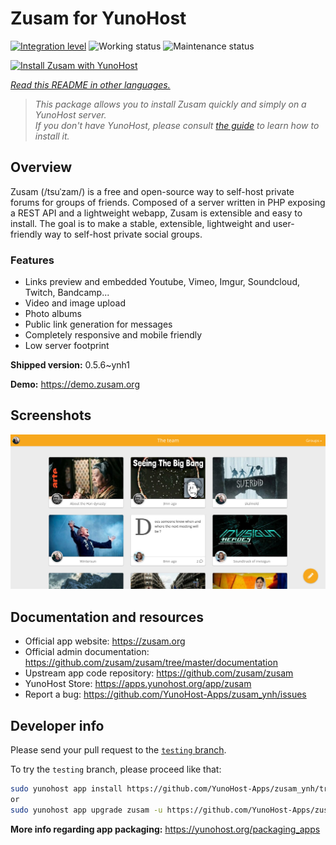 <!--
N.B.: This README was automatically generated by <https://github.com/YunoHost/apps/tree/master/tools/readme_generator>
It shall NOT be edited by hand.
-->

# Zusam for YunoHost

[![Integration level](https://dash.yunohost.org/integration/zusam.svg)](https://ci-apps.yunohost.org/ci/apps/zusam/) ![Working status](https://ci-apps.yunohost.org/ci/badges/zusam.status.svg) ![Maintenance status](https://ci-apps.yunohost.org/ci/badges/zusam.maintain.svg)

[![Install Zusam with YunoHost](https://install-app.yunohost.org/install-with-yunohost.svg)](https://install-app.yunohost.org/?app=zusam)

*[Read this README in other languages.](./ALL_README.md)*

> *This package allows you to install Zusam quickly and simply on a YunoHost server.*  
> *If you don't have YunoHost, please consult [the guide](https://yunohost.org/install) to learn how to install it.*

## Overview

Zusam (/tsuˈzam/) is a free and open-source way to self-host private forums for groups of friends. Composed of a server written in PHP exposing a REST API and a lightweight webapp, Zusam is extensible and easy to install.
The goal is to make a stable, extensible, lightweight and user-friendly way to self-host private social groups.

### Features

- Links preview and embedded Youtube, Vimeo, Imgur, Soundcloud, Twitch, Bandcamp...
- Video and image upload
- Photo albums
- Public link generation for messages
- Completely responsive and mobile friendly
- Low server footprint


**Shipped version:** 0.5.6~ynh1

**Demo:** <https://demo.zusam.org>

## Screenshots

![Screenshot of Zusam](./doc/screenshots/screenshot.jpg)

## Documentation and resources

- Official app website: <https://zusam.org>
- Official admin documentation: <https://github.com/zusam/zusam/tree/master/documentation>
- Upstream app code repository: <https://github.com/zusam/zusam>
- YunoHost Store: <https://apps.yunohost.org/app/zusam>
- Report a bug: <https://github.com/YunoHost-Apps/zusam_ynh/issues>

## Developer info

Please send your pull request to the [`testing` branch](https://github.com/YunoHost-Apps/zusam_ynh/tree/testing).

To try the `testing` branch, please proceed like that:

```bash
sudo yunohost app install https://github.com/YunoHost-Apps/zusam_ynh/tree/testing --debug
or
sudo yunohost app upgrade zusam -u https://github.com/YunoHost-Apps/zusam_ynh/tree/testing --debug
```

**More info regarding app packaging:** <https://yunohost.org/packaging_apps>
